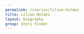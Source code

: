 ```yaml
---
permalink: /stories/lilian-holmes
title: Lilian Holmes
layout: biography
group: Story Finder
---
```

